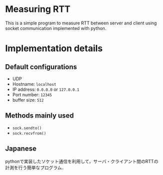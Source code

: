 # Measuring RTT

This is a simple program to measure RTT between server and client using socket communication implemented with python.

# Implementation details
## Default configurations
- UDP
- Hostname: `localhost`
- IP address: `0.0.0.0` or `127.0.0.1`
- Port number: `12345`
- buffer size: `512`

## Methods mainly used
- `sock.sendto()`
- `sock.recvfrom()`

## Japanese
pythonで実装したソケット通信を利用して，サーバ・クライアント間のRTTの計測を行う簡単なプログラム．


